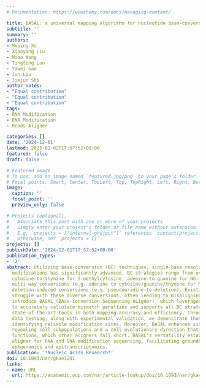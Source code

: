 ```yaml
---
# Documentation: https://wowchemy.com/docs/managing-content/

title: BASAL: a universal mapping algorithm for nucleotide base-conversion sequencing
subtitle: ''
summary: ''
authors:
- Moping Xu
- Xiaoyang Liu
- Miao Wang
- Tingting Luo
- Yawei Gao
- Jun Liu
- Jiejun Shi
author_notes:
- "Equal contribution"
- "Equal contribution"
- "Equal contribution"
tags:
- RNA Modification
- DNA Modification
- Reads Aligner

categories: []
date: '2024-12-01'
lastmod: 2025-01-02T17:57:52+08:00
featured: false
draft: false

# Featured image
# To use, add an image named `featured.jpg/png` to your page's folder.
# Focal points: Smart, Center, TopLeft, Top, TopRight, Left, Right, BottomLeft, Bottom, BottomRight.
image:
  caption: ''
  focal_point: ''
  preview_only: false

# Projects (optional).
#   Associate this post with one or more of your projects.
#   Simply enter your project's folder or file name without extension.
#   E.g. `projects = ["internal-project"]` references `content/project/deep-learning/index.md`.
#   Otherwise, set `projects = []`.
projects: []
publishDate: '2024-12-01T17:57:52+08:00'
publication_types:
- '2'
abstract: Utilizing base-conversion (BC) techniques, single-base resolution profiling of RNA and DNA 
  modifications has significantly advanced. BC strategies range from one-way conversions (e.g. 
  cytosine-to-thymine for 5-methylcytosine, adenine-to-guanine for N6-methyladenosine), to 
  multi-way conversions (e.g. adenine to cytosine/guanine/thymine for N1-methyladenosine) and 
  deletion-induced conversions (e.g. pseudouridine-to-deletion). Existing sequence aligners 
  struggle with these diverse conversions, often leading to misaligning or inefficiency. We 
  introduce BASAL (BAse-conversion Sequencing ALigner), which leverages bit-masking technology 
  to accurately calculate mismatch penalties and supports all BC strategies. BASAL outperforms 
  state-of-the-art tools in both mapping accuracy and efficiency. Through simulated and real 
  data testing, along with experimental validation, we demonstrate that BASAL excels at 
  identifying reliable modification sites. Moreover, BASAL enhances single-cell m6A analysis, 
  revealing cell subpopulations and a cell evolutionary direction that align with biological 
  functions, which other aligners fall short. BASAL's versatility establishes it as a universal 
  aligner for RNA and DNA modification sequencing, facilitating groundbreaking discoveries in 
  epigenomics and epitranscriptomics.
publication: '*Nucleic Acids Research*'
doi: 10.1093/nar/gkae1201
links:
- name: URL
  url: https://academic.oup.com/nar/article-lookup/doi/10.1093/nar/gkae1201
---
```

